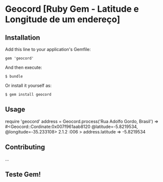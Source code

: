 # Geocord [Ruby Gem - Latitude e Longitude de um endereço]

## Installation

Add this line to your application's Gemfile:

    gem 'geocord'

And then execute:

    $ bundle

Or install it yourself as:

    $ gem install geocord

## Usage

require 'geocord'
address = Geocord.process('Rua Adolfo Gordo, Brasil')
 => #<Geocord::Cordinate:0x007f961aab8120 @latitude=-5.8219534, @longitude=-35.233108>
2.1.2 :006 > address.latitude
 => -5.8219534

## Contributing

...

## Teste Gem!
